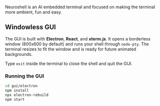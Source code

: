Neuroshell is an AI embedded terminal and focused on making the terminal more ambient, fun and easy.

## Windowless GUI

The GUI is built with **Electron**, **React**, and **xterm.js**. It opens a borderless window (800x600 by default) and runs your shell through `node-pty`. The terminal resizes to fit the window and is ready for future animated backgrounds.

Type `exit` inside the terminal to close the shell and quit the GUI.

### Running the GUI

```bash
cd gui/electron
npm install
npx electron-rebuild
npm start
```
